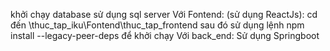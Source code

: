 khởi chạy database sử dụng sql server
Với Fontend: (sử dụng ReactJs): cd đến \thuc_tap_iku\Fontend\thuc_tap_frontend sau đó sử dụng lệnh npm install --legacy-peer-deps để khởi chạy
Với back_end: Sử dụng Springboot
